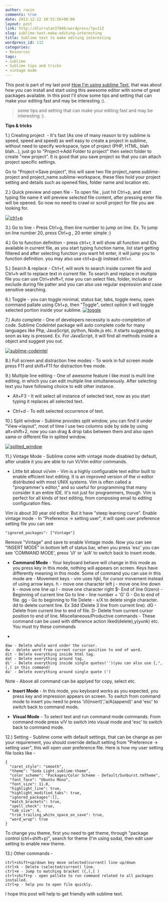 ```yaml
---
author: ravin
comments: true
date: 2013-12-22 10:53:56+00:00
layout: post
link: http://dlurratan37846/wordpress/?p=112
slug: sublime-text-make-editing-interesting
title: Sublime text to make editing interesting
wordpress_id: 112
categories:
- Resources
tags:
- sublime
- Sublime tips and tricks
- vintage mode
---
```


This post is part of my last post [How I'm using sublime Text](http://maddyzone.com/resources/im-using-sublime-text), that was about how you can install and start using this awesome editor with some of great packages available. In this post I'll show some tips and setting that can make your editing fast and may be interesting :).


<blockquote>some tips and setting that can make your editing fast and may be interesting :).</blockquote>


**Tips & tricks**

1.) Creating project  - It's fast (As one of many reason to try sublime is speed, speed and speed) as well easy to create a project in sublime, without need to specify workspace, type of project (PHP, HTML, blah blah...),
just go to "Project->Add Folder to project"
then select folder to create "new project".
It is good that you save project so that you can attach project specific settings.

Go to "Project->Save project", this will save two file project_name.sublime-project and project_name.sublime-workspace, these files hold your project setting and details such as opened files, folder name and location etc.

2.) Quick preview and open file - To open file , just hit Ctrl+p, and start typing file name it will preview selected file content, after pressing enter file will be opened. So now no need to crawl or scroll project for file you are looking for.

[![ctrl+p](http://maddyzone.com/wp-content/uploads/2013/12/ctrl+p.png)](http://maddyzone.com/wp-content/uploads/2013/12/ctrl+p.png)

3.) Go to line - Press Ctrl+g, then line number to jump on line. Ex. To jump on line number 20, press Ctrl+g , 20 enter simple :)

4.) Go to function definition - press ctrl+r, it will show all function and IDs available in current file, as you start typing function name, list start getting filtered and after selecting function you want hit enter, it will jump you to function definition. you may also use ctrl+p+@ instead ctrl+r.

5.) Search & replace - Ctrl+f, will work to search inside current file and Ctrl+h will to replace text in current file. To search and replace in multiple file you can use Ctrl+shift+f, now you can select files, folder, include or exclude during file patter and you can also use regular expression and case sensitive searching.

6.) Toggle - you can toggle minimal, status bar, tabs, toggle menu, open command pallate using Ctrl+p, then "Toggle", select option it will toggle selected portion inside your sublime.
[![toggle](http://maddyzone.com/wp-content/uploads/2013/12/toggle.png)](http://maddyzone.com/wp-content/uploads/2013/12/toggle.png)

7.) Auto complete - One of developers necessity is auto-completion of code. Sublime CodeIntel package will auto complete code for many languages like Php, JavaScript, python, Node.js etc. it starts suggesting as soon as key is pressed. Ex. For JavaScript, it will find all methods inside a object and suggest you out.

[![sublime-codeintel](http://maddyzone.com/wp-content/uploads/2013/12/sublime-codeintel.png)](http://maddyzone.com/wp-content/uploads/2013/12/sublime-codeintel.png)

8.) Full screen and distraction free modes - To work in full screen mode press F11 and shift+F11 for distraction free mode.

9.) Multiple line editing - One of awesome feature I like most is multi line editing, in which you can edit multiple line simultaneously. After selecting text you have following choice to edit other instance.



	
  * Alt+F3 - It will select all instance of selected text, now as you start typing it replaces all selected text.

	
  * Ctrl+d - To edit selected occurrence of text.


10.) Split window - Sublime provides split window, you can find it under "View->layout", most of time I use two columns side by side by using alt+shift+2, now you can drag & drop tabs between them and also open same or different file in splited window.

[![splited_window](http://maddyzone.com/wp-content/uploads/2013/12/splited_window.png)](http://maddyzone.com/wp-content/uploads/2013/12/splited_window.png)

11.) Vintage Mode - Sublime come with vintage mode disabled by default, after unable it you are able to run Vi/Vim editor commands.



	
  * Little bit about vi/vim - Vim is a highly configurable text editor built to enable efficient text editing. It is an improved version of the vi editor distributed with most UNIX systems.
Vim is often called a "programmer's editor," and so useful for programming that many consider it an entire IDE. It's not just for programmers, though. Vim is perfect for all kinds of text editing, from composing email to editing configuration files.


Vim is about 30 year old editor. But it have "steep learning curve".
Enable vintage mode  - In "Preference -> setting user", it will open user preference setting file you can see

    
    "ignored_packages": ["Vintage"]


Remove "Vintage" and save to enable Vintage mode. Now you can see "INSERT MODE" in bottom left of status bar, when you press 'esc' you can see 'COMMAND MODE', press 'i/I' or 'a/A' to switch back to insert mode.



	
  * **Command Mode** - Your keyboard behave will change in this mode as you press key in this mode, nothing will appears on screen. Keys have differently meaning in this mode. Some of command you can use in this mode are -
Movement keys - vim uses hjkl, for cursor movement instead of using arrow keys.
h - move one character left
j - move one line down
k - move one line up
l - move one character right
$- End of line
0(zero) -Beginning of current line
Go to line - line number + 'G'
G - Go to end of file.
gg - Go to beginning to file
Delete - x/X to delete single character.
dd to delete current line. Ex 3dd (Delete 3 line from current line).
dG - Delete from current line to end of file.
D- Delete from current cursor position to end of line.
Miscellaneous/Productive commands - These command can be used with difference action liked(delete),y(yunk) etc. You must try these commands

	
  * 

    
    daw - Delete whole word under the cursor.
    dw - delete word from current cursor position to end of word.
    dit - Delete everything inside html tag.
    dat - Delete everything around tag.
    di' - Delete everything inside single quotes('')(you can also use {,",[,( in this command)
    da' - Delete everything around single quote (')


Note - Above all command can be applyed for copy, select etc.

	
  * **Insert Mode** - In this mode, you keyboard works as you expected, you press key and impression appears on screen. To switch from command mode to insert you need to press 'i/I(insert)','a/A(append)' and 'esc' to switch back to command mode.

	
  * **Visual Mode** - To select text and run command mode commands. From command mode press v/V to switch into visual mode and 'esc' to switch back to command mode.


12.) Setting - Sublime come with default settings, that can be change as per your requirement, you should override default setting from "Preference -> setting user", this will open user preference file. Here is how my user setting file looks like -

    
    {
      "caret_style": "smooth",
      "theme": "Soda Light.sublime-theme",
      "color_scheme": "Packages/Color Scheme - Default/Sunburst.tmTheme",
      "font_face": "Ubuntu Mono",
      "font_size": 11.0,
      "highlight_line": true,
      "highlight_modified_tabs": true,
      "ignored_packages":[],
      "match_brackets": true,
      "spell_check": true,
      "tab_size": 4,
      "trim_trailing_white_space_on_save": true,
      "word_wrap": true
    }


To change you theme, first you need to get theme, through "package control (ctrl+shift+p)", search for theme (I'm using soda), then edit user setting to enable new theme.

13.)  Other commands  -

    
    ctrl+shift+up/down key move selected(current) line up/down
    ctrl+k - Delete (selected/current) line.
    ctrl+m - Jump to matching bracket ({,(,[ )
    ctrl+shift+p - open pallate to run command related to all packages installed.
    ctrl+p - help you to open file quickly.




I hope this post will help to get friendly with sublime text.
